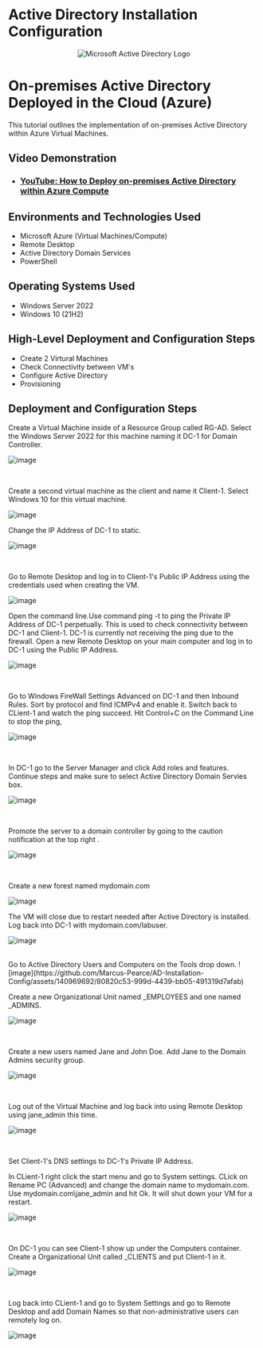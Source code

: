 # Active Directory Installation Configuration
<p align="center">
<img src="https://i.imgur.com/pU5A58S.png" alt="Microsoft Active Directory Logo"/>
</p>

<h1>On-premises Active Directory Deployed in the Cloud (Azure)</h1>
This tutorial outlines the implementation of on-premises Active Directory within Azure Virtual Machines.<br />


<h2>Video Demonstration</h2>

- ### [YouTube: How to Deploy on-premises Active Directory within Azure Compute](https://www.youtube.com)

<h2>Environments and Technologies Used</h2>

- Microsoft Azure (Virtual Machines/Compute)
- Remote Desktop
- Active Directory Domain Services
- PowerShell

<h2>Operating Systems Used </h2>

- Windows Server 2022
- Windows 10 (21H2)

<h2>High-Level Deployment and Configuration Steps</h2>

- Create 2 Virtural Machines
- Check Connectivity between VM's
- Configure Active Directory
- Provisioning

<h2>Deployment and Configuration Steps</h2>

<p>
Create a Virtual Machine inside of a Resource Group called RG-AD. Select the Windows Server 2022 for this machine naming it DC-1 for Domain Controller.
</p>

![image](https://github.com/Marcus-Pearce/AD-Installation-Config/assets/140969692/05c8b083-c177-4de2-8004-48987f1b66cb)


</p>

<br />

<p>
Create a second virtual machine as the client and name it Client-1. Select Windows 10 for this virtual machine.

![image](https://github.com/Marcus-Pearce/AD-Installation-Config/assets/140969692/436a174f-b9b3-41fb-9852-4d5defc961b1)


</p>
<p>
Change the IP Address of DC-1 to static.

![image](https://github.com/Marcus-Pearce/AD-Installation-Config/assets/140969692/8afb951d-83a1-45f1-991e-77446983ce54)

</p>
<br />

<p>
Go to Remote Desktop and log in to Client-1's Public IP Address using the credentials used when creating the VM.
  
![image](https://github.com/Marcus-Pearce/AD-Installation-Config/assets/140969692/1ee0ae44-d3af-467c-bcb1-2ba2d5a5e9b4)


</p>
<p>
Open the command line.Use command ping -t to ping the Private IP Address of DC-1 perpetually. This is used to check connectivity between DC-1 and Client-1. DC-1 is currently not receiving the ping due to the firewall. Open a new Remote Desktop on your main computer and log in to DC-1 using the Public IP Address. 
  
![image](https://github.com/Marcus-Pearce/AD-Installation-Config/assets/140969692/0c5ad400-6a2d-4a11-b8fa-e4864edf3883)

</p>
<br />
<p>
Go to Windows FireWall Settings Advanced on DC-1 and then Inbound Rules. Sort by protocol and find ICMPv4 and enable it. Switch back to CLient-1 and watch the ping succeed. Hit Control+C on the Command Line to stop the ping,

![image](https://github.com/Marcus-Pearce/AD-Installation-Config/assets/140969692/a5f55615-f8e4-402e-9788-84dcedb8446b)

</p>
<br />

<p>
In DC-1 go to the Server Manager and click Add roles and features. Continue steps and make sure to select Active Directory Domain Servies box.

![image](https://github.com/Marcus-Pearce/AD-Installation-Config/assets/140969692/384e7296-2141-488d-ab68-ca3c909b072d)

</p>
<br />

<p>
Promote the server to a domain controller by going to the caution notification at the top right .
  
![image](https://github.com/Marcus-Pearce/AD-Installation-Config/assets/140969692/419629bd-ae98-42d4-84e6-8bd58c194a8f)

</p>
<br />

Create a new forest named mydomain.com

![image](https://github.com/Marcus-Pearce/AD-Installation-Config/assets/140969692/791da845-c786-4271-ac20-9144b257797a)

<p>

The VM will close due to restart needed after Active Directory is installed. Log back into DC-1 with mydomain.com/labuser.

![image](https://github.com/Marcus-Pearce/AD-Installation-Config/assets/140969692/a68788fc-be76-4588-8e60-56883d97c654)

</p>
<br />
Go to Active Directory Users and Computers on the Tools drop down.
![image](https://github.com/Marcus-Pearce/AD-Installation-Config/assets/140969692/80820c53-999d-4439-bb05-491319d7afab)

<p>
Create a new Organizational Unit named _EMPLOYEES and one named _ADMINS.
  
![image](https://github.com/Marcus-Pearce/AD-Installation-Config/assets/140969692/a8525e70-a694-4389-9ab4-6500d00f8051)

</p>
<br />

<p>
Create a new users named Jane and John Doe. Add Jane to the Domain Admins security group.
 
![image](https://github.com/Marcus-Pearce/AD-Installation-Config/assets/140969692/99a377e8-b453-4b86-a908-b60de25c0efb)

</p>
<br />

<p>
Log out of the Virtual Machine and log back into using Remote Desktop using jane_admin this time.

![image](https://github.com/Marcus-Pearce/AD-Installation-Config/assets/140969692/ca33d9a7-9c5d-481c-af8e-042b566595fc)

</p>
<br />

Set Client-1's DNS settings to DC-1's Private IP Address.

<p>
In CLient-1 right click the start menu and go to System settings. CLick on Rename PC (Advanced) and change the domain name to mydomain.com. Use mydomain.com\jane_admin and hit Ok. It will shut down your VM for a restart.
  
![image](https://github.com/Marcus-Pearce/AD-Installation-Config/assets/140969692/33c39294-4aa8-4aee-b8d8-1c8a98559c3e)

</p>
<br />

<p>

On DC-1 you can see Client-1 show up under the Computers container. Create a Organizational Unit called _CLIENTS and put Client-1 in it.

![image](https://github.com/Marcus-Pearce/AD-Installation-Config/assets/140969692/c4331c09-8112-46cc-a39b-1bbd93ba5342)

</p>
<br />

<p>
Log back into CLient-1 and go to System Settings and go to Remote Desktop and add Domain Names so that non-administrative users can remotely log on.

![image](https://github.com/Marcus-Pearce/AD-Installation-Config/assets/140969692/4cc2ffbe-7a6f-44c2-94ff-460585335118)

</p>

